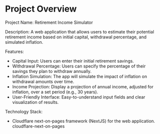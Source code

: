 # Project Overview

Project Name: Retirement Income Simulator

Description: A web application that allows users to estimate their potential retirement income based on initial capital, withdrawal percentage, and simulated inflation.

Features:
*   Capital Input: Users can enter their initial retirement savings.
*   Withdrawal Percentage: Users can specify the percentage of their savings they plan to withdraw annually.
*   Inflation Simulation: The app will simulate the impact of inflation on withdrawal amounts over time.
*   Income Projection: Display a projection of annual income, adjusted for inflation, over a set period (e.g., 30 years).
*   User-Friendly Interface: Easy-to-understand input fields and clear visualization of results.

Technology Stack:
*   Cloudflare next-on-pages framework (NextJS) for the web application.
    <stack>cloudflare-next-on-pages</stack>